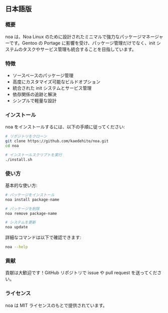 ## 日本語版

### 概要
noa は、Noa Linux のために設計されたミニマルで強力なパッケージマネージャーです。Gentoo の Portage に影響を受け、パッケージ管理だけでなく、init システムのタスクやサービス管理も統合することを目指しています。

### 特徴
- ソースベースのパッケージ管理
- 高度にカスタマイズ可能なビルドオプション
- 統合された init システムとサービス管理
- 依存関係の追跡と解決
- シンプルで軽量な設計

### インストール
noa をインストールするには、以下の手順に従ってください:

```sh
# リポジトリをクローン
git clone https://github.com/kaedehito/noa.git
cd noa

# インストールスクリプトを実行
./install.sh
```

### 使い方
基本的な使い方:

```sh
# パッケージをインストール
noa install package-name

# パッケージを削除
noa remove package-name

# システムを更新
noa update
```

詳細なコマンドは以下で確認できます:
```sh
noa --help
```

### 貢献
貢献は大歓迎です！GitHub リポジトリで issue や pull request を送ってください。

### ライセンス
noa は MIT ライセンスのもとで提供されています。

